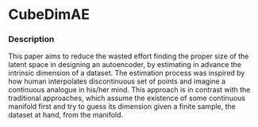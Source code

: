 # CubeDimAE


### Description

This paper aims to reduce the wasted effort finding the proper size of the latent space in designing an autoencoder, by estimating in advance the intrinsic dimension of a dataset. The estimation process was inspired by how human interpolates discontinuous set of points and imagine a continuous analogue in his/her mind. This approach is in contrast with the traditional approaches, which assume the existence of some continuous manifold first and try to guess its dimension given a finite sample, the dataset at hand, from the manifold.
